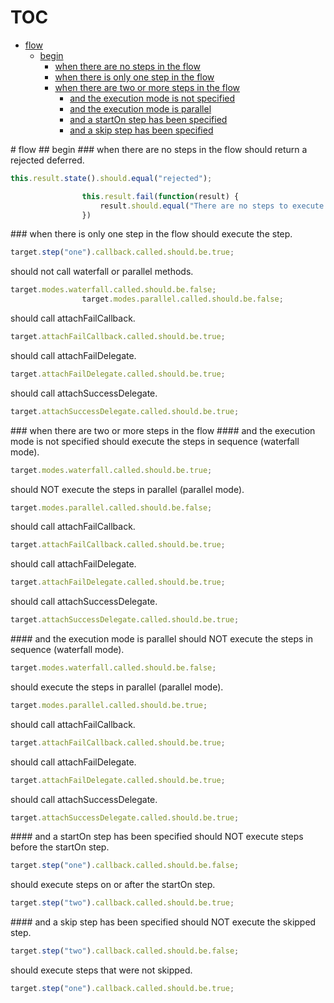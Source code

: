 # TOC
   - [flow](#flow)
     - [begin](#flow-begin)
       - [when there are no steps in the flow](#flow-begin-when-there-are-no-steps-in-the-flow)
       - [when there is only one step in the flow](#flow-begin-when-there-is-only-one-step-in-the-flow)
       - [when there are two or more steps in the flow](#flow-begin-when-there-are-two-or-more-steps-in-the-flow)
         - [and the execution mode is not specified](#flow-begin-when-there-are-two-or-more-steps-in-the-flow-and-the-execution-mode-is-not-specified)
         - [and the execution mode is parallel](#flow-begin-when-there-are-two-or-more-steps-in-the-flow-and-the-execution-mode-is-parallel)
         - [and a startOn step has been specified](#flow-begin-when-there-are-two-or-more-steps-in-the-flow-and-a-starton-step-has-been-specified)
         - [and a skip step has been specified](#flow-begin-when-there-are-two-or-more-steps-in-the-flow-and-a-skip-step-has-been-specified)
<a name="" />
 
<a name="flow" />
# flow
<a name="flow-begin" />
## begin
<a name="flow-begin-when-there-are-no-steps-in-the-flow" />
### when there are no steps in the flow
should return a rejected deferred.

```js
this.result.state().should.equal("rejected");

                this.result.fail(function(result) {
                    result.should.equal("There are no steps to execute in current execution plan.")
                })
```

<a name="flow-begin-when-there-is-only-one-step-in-the-flow" />
### when there is only one step in the flow
should execute the step.

```js
target.step("one").callback.called.should.be.true;
```

should not call waterfall or parallel methods.

```js
target.modes.waterfall.called.should.be.false;
                target.modes.parallel.called.should.be.false;
```

should call attachFailCallback.

```js
target.attachFailCallback.called.should.be.true;
```

should call attachFailDelegate.

```js
target.attachFailDelegate.called.should.be.true;
```

should call attachSuccessDelegate.

```js
target.attachSuccessDelegate.called.should.be.true;
```

<a name="flow-begin-when-there-are-two-or-more-steps-in-the-flow" />
### when there are two or more steps in the flow
<a name="flow-begin-when-there-are-two-or-more-steps-in-the-flow-and-the-execution-mode-is-not-specified" />
#### and the execution mode is not specified
should execute the steps in sequence (waterfall mode).

```js
target.modes.waterfall.called.should.be.true;
```

should NOT execute the steps in parallel (parallel mode).

```js
target.modes.parallel.called.should.be.false;
```

should call attachFailCallback.

```js
target.attachFailCallback.called.should.be.true;
```

should call attachFailDelegate.

```js
target.attachFailDelegate.called.should.be.true;
```

should call attachSuccessDelegate.

```js
target.attachSuccessDelegate.called.should.be.true;
```

<a name="flow-begin-when-there-are-two-or-more-steps-in-the-flow-and-the-execution-mode-is-parallel" />
#### and the execution mode is parallel
should NOT execute the steps in sequence (waterfall mode).

```js
target.modes.waterfall.called.should.be.false;
```

should execute the steps in parallel (parallel mode).

```js
target.modes.parallel.called.should.be.true;
```

should call attachFailCallback.

```js
target.attachFailCallback.called.should.be.true;
```

should call attachFailDelegate.

```js
target.attachFailDelegate.called.should.be.true;
```

should call attachSuccessDelegate.

```js
target.attachSuccessDelegate.called.should.be.true;
```

<a name="flow-begin-when-there-are-two-or-more-steps-in-the-flow-and-a-starton-step-has-been-specified" />
#### and a startOn step has been specified
should NOT execute steps before the startOn step.

```js
target.step("one").callback.called.should.be.false;
```

should execute steps on or after the startOn step.

```js
target.step("two").callback.called.should.be.true;
```

<a name="flow-begin-when-there-are-two-or-more-steps-in-the-flow-and-a-skip-step-has-been-specified" />
#### and a skip step has been specified
should NOT execute the skipped step.

```js
target.step("two").callback.called.should.be.false;
```

should execute steps that were not skipped.

```js
target.step("one").callback.called.should.be.true;
```

